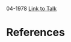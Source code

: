 

04-1978
[Link to Talk](https://www.churchofjesuschrist.org/study/general-conference/1978/04/priesthood-session?lang=eng)



# References
